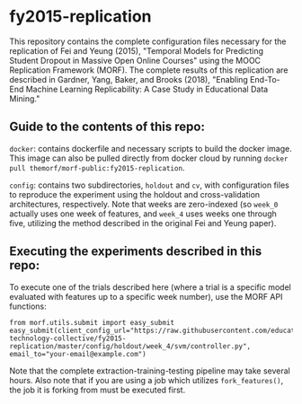 # fy2015-replication
This repository contains the complete configuration files necessary for the replication of Fei and Yeung (2015), "Temporal Models for Predicting Student Dropout in Massive Open Online Courses" using the MOOC Replication Framework (MORF). The complete results of this replication are described in Gardner, Yang, Baker, and Brooks (2018), "Enabling End-To-End Machine Learning Replicability: A Case Study in Educational Data Mining."

## Guide to the contents of this repo:

`docker`: contains dockerfile and necessary scripts to build the docker image. This image can also be pulled directly from docker cloud by running `docker pull themorf/morf-public:fy2015-replication`.

`config`: contains two subdirectories, `holdout` and `cv`, with configuration files to reproduce the experiment using the holdout and cross-validation architectures, respectively. Note that weeks are zero-indexed (so `week_0` actually uses one week of features, and `week_4` uses weeks one through five, utilizing the method described in the original Fei and Yeung paper).

## Executing the experiments described in this repo:

To execute one of the trials described here (where a trial is a specific model evaluated with features up to a specific week number), use the MORF API functions:

```
from morf.utils.submit import easy_submit
easy_submit(client_config_url="https://raw.githubusercontent.com/educational-technology-collective/fy2015-replication/master/config/holdout/week_4/svm/controller.py", email_to="your-email@example.com")
```

Note that the complete extraction-training-testing pipeline may take several hours. Also note that if you are using a job which utilizes `fork_features()`, the job it is forking from must be executed first.


